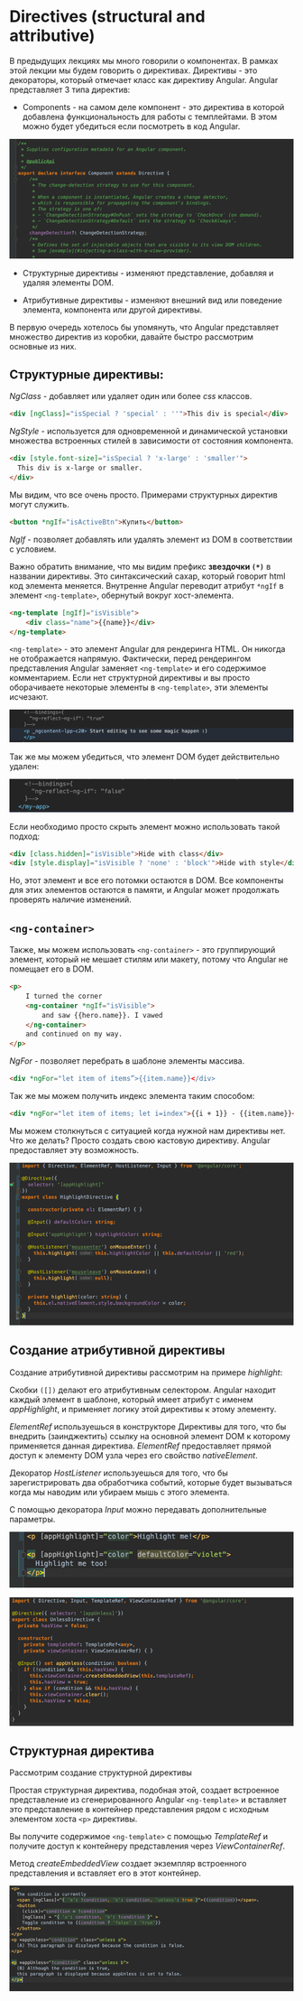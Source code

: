 # Directives (structural and attributive) 

В предыдущих лекциях мы много говорили о компонентах. В рамках этой лекции мы будем говорить о директивах. Директивы - это декораторы, который отмечает класс как директиву Angular. Angular представляет 3 типа директив: 

* Components - на самом деле компонент - это директива в которой добавлена функциональность для работы с темплейтами. В этом можно будет убедиться если посмотреть в код Angular. 

![alt text](Picture1.png "Components - на самом деле компонент")

* Структурные директивы - изменяют представление,  добавляя и удаляя элементы DOM. 

* Атрибутивные директивы - изменяют внешний вид или поведение элемента, компонента или другой директивы. 

В первую очередь хотелось бы упомянуть, что Angular представляет множество директив из коробки, давайте быстро рассмотрим основные из них. 

## Структурные директивы: 

*NgClass* - добавляет или удаляет один или более *css* классов. 

```html
<div [ngClass]="isSpecial ? 'special' : ''">This div is special</div>
```

*NgStyle* - используется для одновременной и динамической установки множества встроенных стилей в зависимости от состояния компонента. 
 
```html
<div [style.font-size]="isSpecial ? 'x-large' : 'smaller'"> 
  This div is x-large or smaller. 
</div> 
```

Мы видим, что все очень просто. Примерами структурных директив могут служить. 

```html
<button *ngIf="isActiveBtn">Купить</button>
```

*NgIf* - позволяет добавлять или удалять элемент из DOM в соответствии с условием. 

Важно обратить внимание, что мы видим префикс **звездочки `(*)`** в названии директивы. Это синтаксический сахар, который говорит html код элемента меняется. Внутренне Angular переводит атрибут `*ngIf` в элемент `<ng-template>`, обернутый вокруг хост-элемента. 

```html
<ng-template [ngIf]="isVisible">
    <div class="name">{{name}}</div>
</ng-template>
```

`<ng-template>` - это элемент Angular для рендеринга HTML. Он никогда не отображается напрямую. Фактически, перед рендерингом представления Angular заменяет `<ng-template>` и его содержимое комментарием. Если нет структурной директивы и вы просто оборачиваете некоторые элементы в `<ng-template>`, эти элементы исчезают.  

![alt text](Picture2.png "элементы исчезают")

Так же мы можем убедиться, что элемент DOM будет действительно удален: 

![alt text](Picture3.png "элемент DOM будет действительно удален")

Если необходимо просто скрыть элемент можно использовать такой подход: 

```html
<div [class.hidden]="isVisible">Hide with class</div>
<div [style.display]="isVisible ? 'none' : 'block'">Hide with style</div>
```

Но, этот элемент и все его потомки остаются в DOM. Все компоненты для этих элементов остаются в памяти, и Angular может продолжать проверять наличие изменений. 

## `<ng-container>`

Также, мы можем использовать `<ng-container>` - это группирующий элемент, который не мешает стилям или макету, потому что Angular не помещает его в DOM. 

```html
<p>
    I turned the corner
    <ng-container *ngIf="isVisible">
        and saw {{hero.name}}. I vawed
    </ng-container>
    and continued on my way.
</p>
```

*NgFor* - позволяет перебрать в шаблоне элементы массива. 

```html
<div *ngFor="let item of items”>{{item.name}}</div> 
```

Так же мы можем получить индекс элемента таким способом: 

```html
<div *ngFor="let item of items; let i=index">{{i + 1}} - {{item.name}}</div>  
```

Мы можем столкнуться с ситуацией когда нужной нам директивы нет. Что же делать? Просто создать свою кастовую директиву. Angular предоставляет эту возможность. 

![alt text](Picture4.png "Просто создать свою кастовую директиву")

## Создание атрибутивной директивы

Создание атрибутивной директивы рассмотрим на примере *highlight*: 

Скобки `([])` делают его атрибутивным селектором. Angular находит каждый элемент в шаблоне, который имеет атрибут с именем *appHighlight*, и применяет логику этой директивы к этому элементу. 

*ElementRef* используешься в конструкторе Директивы для того, что бы внедрить (заинджектить) ссылку на основной элемент DOM к которому применяется данная директива. *ElementRef* предоставляет прямой доступ к элементу DOM узла через его свойство *nativeElement*.

Декоратор *HostListener* используешься для того, что бы зарегистрировать два обработчика событий, которые будет вызываться когда мы наводим или убираем мышь с этого элемента. 

С помощью декоратора *Input* можно передавать дополнительные параметры. 

![alt text](Picture5.png "С помощью декоратора Input можно передавать дополнительные параметры.")

![alt text](Picture6.png "С помощью декоратора Input можно передавать дополнительные параметры.")

## Структурная директива

Рассмотрим создание структурной директивы 

Простая структурная директива, подобная этой, создает встроенное представление из сгенерированного Angular `<ng-template>` и вставляет это представление в контейнер представления рядом с исходным элементом хоста `<p>` директивы. 

Вы получите содержимое `<ng-template>` с помощью *TemplateRef* и получите доступ к контейнеру представления через *ViewContainerRef*.  

Метод *createEmbeddedView* создает экземпляр встроенного представления и вставляет его в этот контейнер. 

![alt text](Picture7.png "С помощью декоратора Input можно передавать дополнительные параметры.")